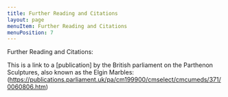 ```yaml
---
title: Further Reading and Citations
layout: page
menuItem: Further Reading and Citations
menuPosition: 7
---
```


Further Reading and Citations:

This is a link to a [publication] by the British parliament on the Parthenon Sculptures, also known as the Elgin Marbles:
(https://publications.parliament.uk/pa/cm199900/cmselect/cmcumeds/371/0060806.htm)

